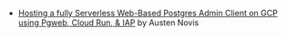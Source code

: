 - [Hosting a fully Serverless Web-Based Postgres Admin Client on GCP using Pgweb, Cloud Run, & IAP](https://engineering.premise.com/hosting-a-fully-serverless-web-based-postgres-admin-client-on-gcp-using-pgweb-cloud-run-iap-cff0ce8f471b) by Austen Novis